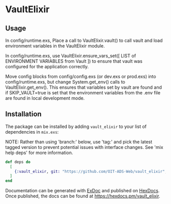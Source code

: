 # VaultElixir

## Usage

  In config/runtime.exs, Place a call to VaultElixir.vault() to call vault and load environment variables in the VaultElixir module.

  In config/runtime.exs, use VaultElixir.ensure_vars_set([ LIST of ENVIRONMENT VARIABLES from Vault ]) to ensure that vault
    was configured for the application correctly.
   
  Move config blocks from config/config.exs (or dev.exs or prod.exs) into config/runtime.exs, but change System.get_env() calls to VaultElixir.get_env().  This ensures that variables set by vault are found and if SKIP_VAULT=true is set that the environment variables from the .env file are found in local development mode.
  
## Installation

The package can be installed by adding `vault_elixir` to your list of dependencies in `mix.exs`:

NOTE: Rather than using 'branch:' below, use 'tag:' and pick the latest tagged version to prevent
potential issues with interface changes. See 'mix help deps' for more information.

```elixir
def deps do
  [
    {:vault_elixir, git: "https://github.com/OIT-ADS-Web/vault_elixir", tag: "vN.N.N"}
  ]
end
```

Documentation can be generated with [ExDoc](https://github.com/elixir-lang/ex_doc)
and published on [HexDocs](https://hexdocs.pm). Once published, the docs can
be found at <https://hexdocs.pm/vault_elixir>.

